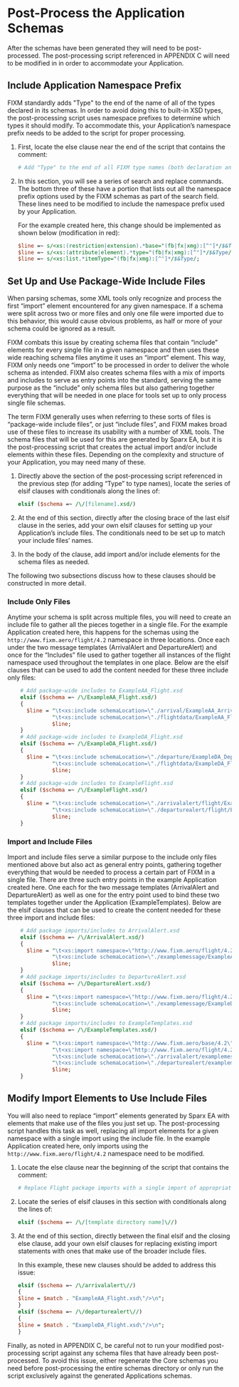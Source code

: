 # Post-Process the Application Schemas

After the schemas have been generated they will need to be
post-processed. The post-processing script referenced in APPENDIX C will
need to be modified in in order to accommodate your Application.

## Include Application Namespace Prefix

FIXM standardly adds "Type" to the end of the name of all of the types
declared in its schemas. In order to avoid doing this to built-in XSD
types, the post-processing script uses namespace prefixes to determine
which types it should modify. To accommodate this, your Application’s
namespace prefix needs to be added to the script for proper processing.

1. First, locate the else clause near the end of the script that
    contains the comment:

    ```perl
    # Add "Type" to the end of all FIXM type names (both declaration and use).
    ```

2. In this section, you will see a series of search and replace
    commands. The bottom three of these have a portion that lists out
    all the namespace prefix options used by the FIXM schemas as part of
    the search field. These lines need to be modified to include the
    namespace prefix used by your Application.

    For the example created here, this change should be implemented as shown below (modification in red):

    ```perl
    $line =~ s/<xs:(restriction|extension).*base="(fb|fx|xmg):[^"]*/$&Type/;
    $line =~ s/<xs:(attribute|element).*type="(fb|fx|xmg):[^"]*/$&Type/;
    $line =~ s/<xs:list.*itemType="(fb|fx|xmg):[^"]*/$&Type/;
    ```

## Set Up and Use Package-Wide Include Files

When parsing schemas, some XML tools only recognize and process the
first “import” element encountered for any given namespace. If a schema
were split across two or more files and only one file were imported due
to this behavior, this would cause obvious problems, as half or more of
your schema could be ignored as a result.

FIXM combats this issue by creating schema files that contain “include”
elements for every single file in a given namespace and then uses these
wide reaching schema files anytime it uses an “import” element. This
way, FIXM only needs one “import” to be processed in order to deliver
the whole schema as intended. FIXM also creates schema files with a mix
of imports and includes to serve as entry points into the standard,
serving the same purpose as the “include” only schema files but also
gathering together everything that will be needed in one place for tools
set up to only process single file schemas.

The term FIXM generally uses when referring to these sorts of files is
“package-wide include files”, or just “include files”, and FIXM makes
broad use of these files to increase its usability with a number of XML
tools. The schema files that will be used for this are generated by
Sparx EA, but it is the post-processing script that creates the actual
import and/or include elements within these files. Depending on the
complexity and structure of your Application, you may need many of
these.

1. Directly above the section of the post-processing script referenced
    in the previous step (for adding “Type” to type names), locate the
    series of elsif clauses with conditionals along the lines of:

    ```perl
    elsif ($schema =~ /\/[filename].xsd/)
    ```

2. At the end of this section, directly after the closing brace of the
    last elsif clause in the series, add your own elsif clauses for
    setting up your Application’s include files. The conditionals need
    to be set up to match your include files’ names.

3. In the body of the clause, add import and/or include elements for
    the schema files as needed.

The following two subsections discuss how to these clauses should be
constructed in more detail.

### Include Only Files

Anytime your schema is split across multiple files, you will need to
create an include file to gather all the pieces together in a single
file. For the example Application created here, this happens for the
schemas using the `http://www.fixm.aero/flight/4.2` namespace in three
locations. Once each under the two message templates (ArrivalAlert and
DepartureAlert) and once for the “Includes” file used to gather together
all instances of the flight namespace used throughout the templates in
one place. Below are the elsif clauses that can be used to add the
content needed for these three include only files:

```perl
    # Add package-wide includes to ExampleAA_Flight.xsd
    elsif ($schema =~ /\/ExampleAA_Flight.xsd/)
    {
      $line = "\t<xs:include schemaLocation=\"./arrival/ExampleAA_Arrival.xsd\"/>\n" .
              "\t<xs:include schemaLocation=\"./flightdata/ExampleAA_FlightData.xsd\"/>\n" .
              $line;
    }
    # Add package-wide includes to ExampleDA_Flight.xsd
    elsif ($schema =~ /\/ExampleDA_Flight.xsd/)
    {
      $line = "\t<xs:include schemaLocation=\"./departure/ExampleDA_Departure.xsd\"/>\n" .
              "\t<xs:include schemaLocation=\"./flightdata/ExampleDA_FlightData.xsd\"/>\n" .
              $line;
    }
    # Add package-wide includes to ExampleFlight.xsd
    elsif ($schema =~ /\/ExampleFlight.xsd/)
    {
      $line = "\t<xs:include schemaLocation=\"./arrivalalert/flight/ExampleAA_Flight.xsd\"/>\n" .
              "\t<xs:include schemaLocation=\"./departurealert/flight/ExampleDA_Flight.xsd\"/>\n" .
              $line;
    }
```

### Import and Include Files

Import and include files serve a similar purpose to the include only
files mentioned above but also act as general entry points, gathering
together everything that would be needed to process a certain part of
FIXM in a single file. There are three such entry points in the example
Application created here. One each for the two message templates
(ArrivalAlert and DepartureAlert) as well as one for the entry point
used to bind these two templates together under the Application
(ExampleTemplates). Below are the elsif clauses that can be used to
create the content needed for these three import and include files:

```perl
    # Add package imports/includes to ArrivalAlert.xsd
    elsif ($schema =~ /\/ArrivalAlert.xsd/)
    {
      $line = "\t<xs:import namespace=\"http://www.fixm.aero/flight/4.2\" schemaLocation=\"./flight/ExampleAA_Flight.xsd\"/>\n" .
              "\t<xs:include schemaLocation=\"./examplemessage/ExampleAA_ExampleMessage.xsd\"/>\n" .
              $line;
    }
    # Add package imports/includes to DepartureAlert.xsd
    elsif ($schema =~ /\/DepartureAlert.xsd/)
    {
      $line = "\t<xs:import namespace=\"http://www.fixm.aero/flight/4.2\" schemaLocation=\"./flight/ExampleDA_Flight.xsd\"/>\n" .
              "\t<xs:include schemaLocation=\"./examplemessage/ExampleDA_ExampleMessage.xsd\"/>\n" .
              $line;
    }
    # Add package imports/includes to ExampleTemplates.xsd
    elsif ($schema =~ /\/ExampleTemplates.xsd/)
    {
      $line = "\t<xs:import namespace=\"http://www.fixm.aero/base/4.2\" schemaLocation=\"../../../core/base/Base.xsd\"/>\n" .
              "\t<xs:import namespace=\"http://www.fixm.aero/flight/4.2\" schemaLocation=\"./ExampleFlight.xsd\"/>\n" .
              "\t<xs:include schemaLocation=\"./arrivalalert/examplemessage/ExampleAA_ExampleMessage.xsd\"/>\n" .
              "\t<xs:include schemaLocation=\"./departurealert/examplemessage/ExampleDA_ExampleMessage.xsd\"/>\n" .
              $line;
    }
```

## Modify Import Elements to Use Include Files

You will also need to replace “import” elements generated by Sparx EA with elements that make use of the files you just set up. The
post-processing script handles this task as well, replacing all import elements for a given namespace with a single import using the include file. In the example Application created here, only imports using the `http://www.fixm.aero/flight/4.2` namespace need to be modified.

1. Locate the else clause near the beginning of the script that
    contains the comment:

    ```perl
    # Replace Flight package imports with a single import of appropriate Flight.xsd
    ```

2. Locate the series of elsif clauses in this section with conditionals along the lines of:

    ```perl
    elsif ($schema =~ /\/[template directory name]\//)
    ```

3. At the end of this section, directly between the final elsif and the closing else clause, add your own elsif clauses for replacing
 existing import statements with ones that make use of the broader include files.

    In this example, these new clauses should be added to address this
issue:

    ```perl
    elsif ($schema =~ /\/arrivalalert\//)
    {
    $line = $match . "ExampleAA_Flight.xsd\"/>\n";
    }
    elsif ($schema =~ /\/departurealert\//)
    {
    $line = $match . "ExampleDA_Flight.xsd\"/>\n";
    }
    ```

Finally, as noted in APPENDIX C, be careful not to run your modified
post-processing script against any schema files that have already been post-processed. To avoid this issue, either regenerate the Core schemas you need before post-processing the entire schemas directory or only run the script exclusively against the generated Applications schemas.
